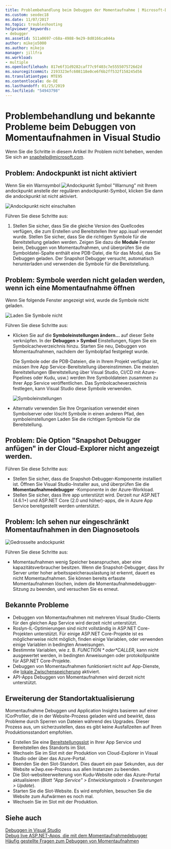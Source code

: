 ```yaml
---
title: Problembehandlung beim Debuggen der Momentaufnahme | Microsoft-Dokumentation
ms.custom: seodec18
ms.date: 11/07/2017
ms.topic: troubleshooting
helpviewer_keywords:
- debugger
ms.assetid: 511a0697-c68a-4988-9e29-8d0166ca044a
author: mikejo5000
ms.author: mikejo
manager: jillfra
ms.workload:
- multiple
ms.openlocfilehash: 817e6f31d9282caf77c9f403c7e5555075726d2d
ms.sourcegitcommit: 2193323efc608118e0ce6f6b2ff532f158245d56
ms.translationtype: MTE95
ms.contentlocale: de-DE
ms.lasthandoff: 01/25/2019
ms.locfileid: "54943798"
---
```

# <a name="troubleshooting-and-known-issues-for-snapshot-debugging-in-visual-studio"></a>Problembehandlung und bekannte Probleme beim Debuggen von Momentaufnahmen in Visual Studio

Wenn Sie die Schritte in diesem Artikel Ihr Problem nicht beheben, wenden Sie sich an snaphelp@microsoft.com.

## <a name="issue-snappoint-does-not-turn-on"></a>Problem: Andockpunkt ist nicht aktiviert

Wenn Sie ein Warnsymbol ![Andockpunkt Symbol "Warnung"](../debugger/media/snapshot-troubleshooting-snappoint-warning-icon.png "Andockpunkt Symbol \"Warnung\"") mit Ihrem andockpunkt anstelle der regulären andockpunkt-Symbol, klicken Sie dann die andockpunkt ist nicht aktiviert.

![Andockpunkt nicht einschalten](../debugger/media/snapshot-troubleshooting-dont-turn-on.png "Andockpunkt ist nicht aktiviert")

Führen Sie diese Schritte aus:

1. Stellen Sie sicher, dass Sie die gleiche Version des Quellcodes verfügen, die zum Erstellen und Bereitstellen Ihrer app.isua1 verwendet wurde. Stellen Sie sicher, dass Sie die richtigen Symbole für die Bereitstellung geladen werden. Zeigen Sie dazu die **Module** Fenster beim, Debuggen von Momentaufnahmen, und überprüfen Sie die Symboldatei-Spalte enthält eine PDB-Datei, die für das Modul, das Sie Debuggen geladen. Der Snapshot Debugger versucht, automatisch herunterladen und verwenden die Symbole für die Bereitstellung.

## <a name="issue-symbols-do-not-load-when-i-open-a-snapshot"></a>Problem: Symbole werden nicht geladen werden, wenn ich eine Momentaufnahme öffnen

Wenn Sie folgende Fenster angezeigt wird, wurde die Symbole nicht geladen.

![Laden Sie Symbole nicht](../debugger/media/snapshot-troubleshooting-symbols-wont-load.png "Symbole werden nicht geladen werden.")

Führen Sie diese Schritte aus:

- Klicken Sie auf die **Symboleinstellungen ändern...** auf dieser Seite verknüpfen. In der **Debuggen > Symbol** Einstellungen, fügen Sie ein Symbolcacheverzeichnis hinzu. Starten Sie neu, Debuggen von Momentaufnahmen, nachdem der Symbolpfad festgelegt wurde.

   Die Symbole oder die PDB-Dateien, die in Ihrem Projekt verfügbar ist, müssen Ihre App Service-Bereitstellung übereinstimmen. Die meisten Bereitstellungen (Bereitstellung über Visual Studio, CI/CD mit Azure-Pipelines oder Kudu, usw.) werden Ihre Symboldateien zusammen zu Ihrer App Service veröffentlichen. Das Symbolcacheverzeichnis festlegen, kann Visual Studio diese Symbole verwenden.

   ![Symboleinstellungen](../debugger/media/snapshot-troubleshooting-symbol-settings.png "Symboleinstellungen")

- Alternativ verwenden Sie Ihre Organisation verwendet einen Symbolserver oder löscht Symbole in einen anderen Pfad, den symboleinstellungen Laden Sie die richtigen Symbole für die Bereitstellung.

## <a name="issue-i-cannot-see-the-attach-snapshot-debugger-option-in-the-cloud-explorer"></a>Problem: Die Option "Snapshot Debugger anfügen" in der Cloud-Explorer nicht angezeigt werden.

Führen Sie diese Schritte aus:

- Stellen Sie sicher, dass die Snapshot-Debugger-Komponente installiert ist. Öffnen Sie Visual Studio-Installer aus, und überprüfen Sie die **Momentaufnahmedebugger** -Komponente in der Azure-Workload.
- Stellen Sie sicher, dass Ihre app unterstützt wird. Derzeit nur ASP.NET (4.6.1+) und ASP.NET Core (2.0 und höher)-apps, die in Azure App Service bereitgestellt werden unterstützt.

## <a name="issue-i-only-see-throttled-snapshots-in-the-diagnostic-tools"></a>Problem: Ich sehen nur eingeschränkt Momentaufnahmen in den Diagnosetools

![Gedrosselte andockpunkt](../debugger/media/snapshot-troubleshooting-throttled-snapshots.png "gedrosselt andockpunkt")

Führen Sie diese Schritte aus:

- Momentaufnahmen wenig Speicher beanspruchen, aber eine kapazitätsverbraucher besitzen. Wenn die Snapshot-Debugger, dass Ihr Server unter hoher arbeitsspeicherauslastung ist erkennt, dauert es nicht Momentaufnahmen. Sie können bereits erfasste Momentaufnahmen löschen, indem die Momentaufnahmedebugger-Sitzung zu beenden, und versuchen Sie es erneut.

## <a name="known-issues"></a>Bekannte Probleme

- Debuggen von Momentaufnahmen mit mehreren Visual Studio-Clients für den gleichen App Service wird derzeit nicht unterstützt.
- Roslyn-IL-Optimierungen sind nicht vollständig in ASP.NET Core-Projekten unterstützt. Für einige ASP.NET Core-Projekte ist es möglicherweise nicht möglich, finden einige Variablen, oder verwenden einige Variablen in bedingten Anweisungen. 
- Bestimmte Variablen, wie z. B. *$FUNCTION* oder *$CALLER*, kann nicht ausgewertet werden, in bedingten Anweisungen oder protokollpunkte für ASP.NET Core-Projekte.
- Debuggen von Momentaufnahmen funktioniert nicht auf App-Dienste, die [lokale Zwischenspeicherung](/azure/app-service/app-service-local-cache) aktiviert.
- API-Apps Debuggen von Momentaufnahmen wird derzeit nicht unterstützt.

## <a name="site-extension-upgrade"></a>Erweiterung der Standortaktualisierung

Momentaufnahme Debuggen und Application Insights basieren auf einer ICorProfiler, die in der Website-Prozess geladen wird und bewirkt, dass Probleme durch Sperren von Dateien während des Upgrades. Dieser Prozess aus, um sicherzustellen, dass es gibt keine Ausfallzeiten auf Ihren Produktionsstandort empfohlen.

- Erstellen Sie eine [Bereitstellungsslot](/azure/app-service/web-sites-staged-publishing) in Ihrer App Service und Bereitstellen des Standorts im Slot.
- Wechseln Sie im Slot mit der Produktion von Cloud-Explorer in Visual Studio oder über das Azure-Portal.
- Beenden Sie den Slot-Standort. Dies dauert ein paar Sekunden, aus der Website w3wp.exe-Prozess aus allen Instanzen zu beenden.
- Die Slot-websiteerweiterung von Kudu-Website oder das Azure-Portal aktualisieren (*Blatt "App Service" > Entwicklungstools > Erweiterungen > Update*).
- Starten Sie die Slot-Website. Es wird empfohlen, besuchen Sie die Website zum Aufwärmen es noch mal.
- Wechseln Sie im Slot mit der Produktion.

## <a name="see-also"></a>Siehe auch

[Debuggen in Visual Studio](../debugger/index.md)  
[Debug live ASP.NET-Apps, die mit dem Momentaufnahmedebugger](../debugger/debug-live-azure-applications.md)  
[Häufig gestellte Fragen zum Debuggen von Momentaufnahmen](../debugger/debug-live-azure-apps-faq.md)  
